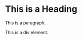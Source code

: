 <!DOCTYPE html>
<html lang="en">
<head>
    <meta charset="UTF-8">
    <meta name="viewport" content="width=device-width, initial-scale=1.0">
    <title>CSS Styles Example</title>
    <link rel="stylesheet" href="styles.css"> <!-- Linking external CSS file -->
</head>
<body>
    <h1>This is a Heading</h1>
    <p>This is a paragraph.</p>
    <div>This is a div element.</div>
</body>
</html>

